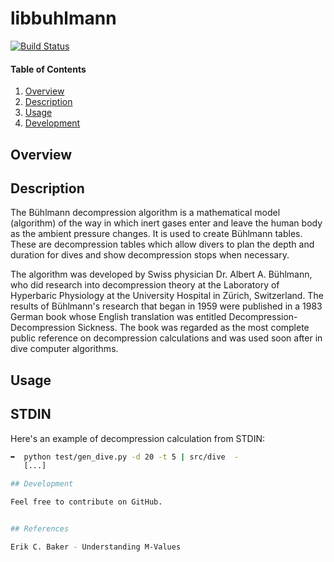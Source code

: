# libbuhlmann

[![Build Status](https://secure.travis-ci.org/AquaBSD/libbuhlmann.svg)](https://travis-ci.org/AquaBSD/libbuhlmann)

#### Table of Contents

1. [Overview](#overview)
2. [Description](#description)
3. [Usage](#usage)
4. [Development](#development)

## Overview

## Description

The Bühlmann decompression algorithm is  a mathematical model (algorithm) of the
way in which inert gases enter and  leave the human body as the ambient pressure
changes. It  is used to create  Bühlmann tables. These  are decompression tables
which  allow  divers  to  plan  the  depth  and  duration  for  dives  and  show
decompression stops when necessary.

The algorithm was  developed by Swiss physician Dr. Albert  A. Bühlmann, who did
research into decompression theory at the Laboratory of Hyperbaric Physiology at
the  University  Hospital in  Zürich,  Switzerland.  The  results of  Bühlmann's
research that began  in 1959 were published in a 1983  German book whose English
translation  was  entitled Decompression-Decompression  Sickness.  The book  was
regarded as the most complete public reference on decompression calculations and
was used soon after in dive computer algorithms.

## Usage

STDIN
-----

Here's an example of decompression calculation from STDIN:

```bash
➥  python test/gen_dive.py -d 20 -t 5 | src/dive  -
   [...]

## Development

Feel free to contribute on GitHub.


## References

Erik C. Baker - Understanding M-Values